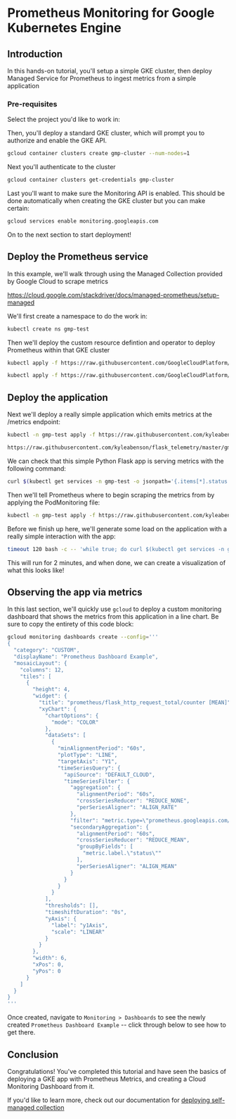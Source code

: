 # Prometheus Monitoring for Google Kubernetes Engine

## Introduction

In this hands-on tutorial, you'll setup a simple GKE cluster, then deploy Managed Service for Prometheus to ingest metrics from a simple application

### Pre-requisites
Select the project you'd like to work in:
<walkthrough-project-setup></walkthrough-project-setup>

Then, you'll deploy a standard GKE cluster, which will prompt you to authorize and enable the GKE API.

```bash
gcloud container clusters create gmp-cluster --num-nodes=1
```

Next you'll authenticate to the cluster

```bash
gcloud container clusters get-credentials gmp-cluster
```

Last you'll want to make sure the Monitoring API is enabled. This should be done automatically when creating the GKE cluster but you can make certain:

```bash
gcloud services enable monitoring.googleapis.com
```

On to the next section to start deployment!

## Deploy the Prometheus service
In this example, we'll walk through using the Managed Collection provided by Google Cloud to scrape metrics
 
https://cloud.google.com/stackdriver/docs/managed-prometheus/setup-managed

We'll first create a namespace to do the work in:

```bash
kubectl create ns gmp-test
```
Then we'll deploy the custom resource defintion and operator to deploy Prometheus within that GKE cluster

```bash
kubectl apply -f https://raw.githubusercontent.com/GoogleCloudPlatform/prometheus-engine/v0.1.1/examples/setup.yaml
```

```bash
kubectl apply -f https://raw.githubusercontent.com/GoogleCloudPlatform/prometheus-engine/v0.1.1/examples/operator.yaml
```


## Deploy the application

Next we'll deploy a really simple application which emits metrics at the /metrics endpoint:

```bash
kubectl -n gmp-test apply -f https://raw.githubusercontent.com/kyleabenson/flask_telemetry/master/gmp_prom_setup/flask_deployment.yaml
```

```bash
https://raw.githubusercontent.com/kyleabenson/flask_telemetry/master/gmp_prom_setup/flask_service.yaml
```

We can check that this simple Python Flask app is serving metrics with the following command:
```bash
curl $(kubectl get services -n gmp-test -o jsonpath='{.items[*].status.loadBalancer.ingress[0].ip}')/metrics
```

Then we'll tell Prometheus where to begin scraping the metrics from by applying the PodMonitoring file:

```bash
kubectl -n gmp-test apply -f https://raw.githubusercontent.com/kyleabenson/flask_telemetry/master/gmp_prom_setup/prom_deploy.yaml
```

Before we finish up here, we'll generate some load on the application with a really simple interaction with the app:

```bash
timeout 120 bash -c -- 'while true; do curl $(kubectl get services -n gmp-test -o jsonpath='{.items[*].status.loadBalancer.ingress[0].ip}'); sleep $((RANDOM % 4)) ; done'
```

This will run for 2 minutes, and when done, we can create a visualization of what this looks like!

## Observing the app via metrics

In this last section, we'll quickly use `gcloud` to deploy a custom monitoring dashboard that shows the metrics from this application in a line chart. Be sure to copy the entirety of this code block:

```bash
gcloud monitoring dashboards create --config='''
{
  "category": "CUSTOM",
  "displayName": "Prometheus Dashboard Example",
  "mosaicLayout": {
    "columns": 12,
    "tiles": [
      {
        "height": 4,
        "widget": {
          "title": "prometheus/flask_http_request_total/counter [MEAN]",
          "xyChart": {
            "chartOptions": {
              "mode": "COLOR"
            },
            "dataSets": [
              {
                "minAlignmentPeriod": "60s",
                "plotType": "LINE",
                "targetAxis": "Y1",
                "timeSeriesQuery": {
                  "apiSource": "DEFAULT_CLOUD",
                  "timeSeriesFilter": {
                    "aggregation": {
                      "alignmentPeriod": "60s",
                      "crossSeriesReducer": "REDUCE_NONE",
                      "perSeriesAligner": "ALIGN_RATE"
                    },
                    "filter": "metric.type=\"prometheus.googleapis.com/flask_http_request_total/counter\" resource.type=\"prometheus_target\"",
                    "secondaryAggregation": {
                      "alignmentPeriod": "60s",
                      "crossSeriesReducer": "REDUCE_MEAN",
                      "groupByFields": [
                        "metric.label.\"status\""
                      ],
                      "perSeriesAligner": "ALIGN_MEAN"
                    }
                  }
                }
              }
            ],
            "thresholds": [],
            "timeshiftDuration": "0s",
            "yAxis": {
              "label": "y1Axis",
              "scale": "LINEAR"
            }
          }
        },
        "width": 6,
        "xPos": 0,
        "yPos": 0
      }
    ]
  }
}
'''
```

Once created, navigate to `Monitoring > Dashboards` to see the newly created `Prometheus Dashboard Example` -- click through below to see how to get there.
<walkthrough-menu-navigation sectionId="MONITORING_SECTION;stackdriver_dashboards"></walkthrough-menu-navigation>

## Conclusion

<walkthrough-conclusion-trophy></walkthrough-conclusion-trophy>

Congratulations! You've completed this tutorial and have seen the basics of deploying a GKE app with Prometheus Metrics, and creating a Cloud Monitoring Dashboard from it.
<walkthrough-inline-feedback></walkthrough-inline-feedback>

If you'd like to learn more, check out our documentation for [deploying self-managed collection](https://cloud.google.com/stackdriver/docs/managed-prometheus/setup-unmanaged)